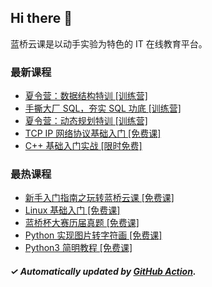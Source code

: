 ## Hi there 👋

蓝桥云课是以动手实验为特色的 IT 在线教育平台。

### 最新课程

<!-- LATEST:START -->
- [夏令营：数据结构特训 [训练营]](https://www.lanqiao.cn/courses/20995/)
- [手撕大厂 SQL，夯实 SQL 功底 [训练营]](https://www.lanqiao.cn/courses/18408/)
- [夏令营：动态规划特训 [训练营]](https://www.lanqiao.cn/courses/21155/)
- [TCP IP 网络协议基础入门 [免费课]](https://www.lanqiao.cn/courses/98/)
- [C++ 基础入门实战 [限时免费]](https://www.lanqiao.cn/courses/2752/)
<!-- LATEST:END -->

### 最热课程

<!-- HOTEST:START -->
- [新手入门指南之玩转蓝桥云课 [免费课]](https://www.lanqiao.cn/courses/63/)
- [Linux 基础入门 [免费课]](https://www.lanqiao.cn/courses/1/)
- [蓝桥杯大赛历届真题 [免费课]](https://www.lanqiao.cn/courses/2786/)
- [Python 实现图片转字符画 [免费课]](https://www.lanqiao.cn/courses/370/)
- [Python3 简明教程 [免费课]](https://www.lanqiao.cn/courses/596/)
<!-- HOTEST:END -->

##### ✓ Automatically updated by [GitHub Action](https://github.com/lanqiao-courses/.github/actions/workflows/update.yml).
